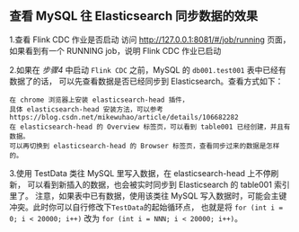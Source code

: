 ## 查看 MySQL 往 Elasticsearch 同步数据的效果

1.查看 Flink CDC 作业是否启动
访问 http://127.0.0.1:8081/#/job/running 页面，如果看到有一个 RUNNING job，说明 Flink CDC 作业已启动

2.如果在 *步骤4* 中启动 `Flink CDC` 之前，MySQL 的 `db001.test001` 表中已经有数据了的话，
可以先查看数据是否已经同步到 Elasticsearch。查看方式如下：

```
在 chrome 浏览器上安装 elasticsearch-head 插件，
具体 elasticsearch-head 安装方法，可以参考https://blog.csdn.net/mikewuhao/article/details/106682282
在 elasticsearch-head 的 Overview 标签页，可以看到 table001 已经创建，并且有数据。
可以再切换到 elasticsearch-head 的 Browser 标签页，查看同步过来的数据是怎样的。
```

3.使用 TestData 类往 MySQL 里写入数据，在 elasticsearch-head 上不停刷新，
可以看到新插入的数据，也会被实时同步到 Elasticsearch 的 table001 索引里了。
注意，如果表中已有数据，使用该类往 MySQL 写入数据时，可能会主键冲突。此时你可以自行修改下`TestData`的起始循环点，
也就是将 `for (int i = 0; i < 20000; i++)` 改为 `for (int i = NNN; i < 20000; i++)`。

